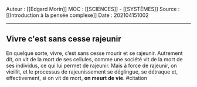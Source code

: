 Auteur : [[Edgard Morin]]
MOC : [[SCIENCES]] - [[SYSTÈMES]]
Source : [[Introduction à la pensée complexe]]
Date : 202104151002
***

## Vivre c'est sans cesse rajeunir
En quelque sorte, vivre, c’est sans cesse mourir et se rajeunir. Autrement dit, on vit de la mort de ses cellules, comme une société vit de la mort de ses individus, ce qui lui permet de rajeunir.
Mais à force de rajeunir, on vieillit, et le processus de rajeunissement se déglingue, se détraque et, effectivement, si on vit de mort, **on meurt de vie**. #citation 
